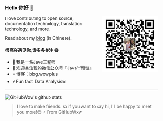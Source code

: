 
### Hello 你好 👋

<img align="right" src="qrcode.jpg" alt="" height="185" />

I love contributing to open source, documentation technology, translation technology, and more.

Read about my [blog](https://blog.wxw.plus) (in Chinese).

#### 很高兴遇见你,请多多关注 😄 

- 🔭 我是一名Jave工程师  
- 🌱 欢迎关注我的微信公众号『Java半颗糖』
- ⭐ 博客：blog.wxw.plus
- ⚡ Fun fact: Data Analysis📊                                             

---
![GitHubWxw's github stats](https://github-readme-stats.vercel.app/api?username=GitHubWxw&show_icons=true&theme=white)
<!--
![GitHubWxw's github stats](https://github-readme-stats.vercel.app/api?username=GitHubWxw&show_icons=true&theme=radical)
[![ReadMe Card](https://github-readme-stats.vercel.app/api/pin/?username=GitHubWxw&repo=bs-cloud)](https://github.com/GitHubWxw/bs-cloud)  [![ReadMe Card](https://github-readme-stats.vercel.app/api/pin/?username=GitHubWxw&repo=wxw-security)](https://github.com/GitHubWxw/wxw-security)
-->
> I love to make friends. so if you want to say hi, I'll be happy to meet you more!😊
⭐️ From GitHubWxw
<!--
**GitHubWxw/GitHubWxw** is a ✨ _special_ ✨ repository because its `README.md` (this file) appears on your GitHub profile.

Here are some ideas to get you started:

- 🔭 I’m currently working on ...
- 🌱 I’m currently learning ...
- 👯 I’m looking to collaborate on ...
- 🤔 I’m looking for help with ...
- 💬 Ask me about ...
- 📫 How to reach me: ...
- 😄 Pronouns: ...
- ⚡ Fun fact: ...
-->
